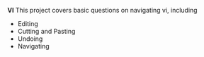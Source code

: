 **VI**
This project covers basic questions on navigating vi, including
- Editing
- Cutting and Pasting
- Undoing
- Navigating
